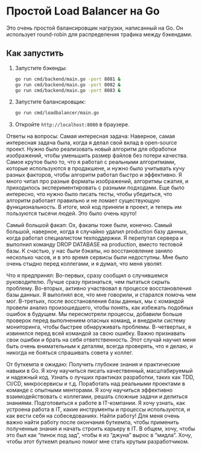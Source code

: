 # Простой Load Balancer на Go

Это очень простой балансировщик нагрузки, написанный на Go.  Он использует round-robin для распределения трафика между бэкендами.

## Как запустить

1.  Запустите бэкенды:

    ```bash
    go run cmd/backend/main.go -port 8081 &
    go run cmd/backend/main.go -port 8082 &
    go run cmd/backend/main.go -port 8083 &
    ```

2.  Запустите балансировщик:

    ```bash
    go run cmd/loadbalancer/main.go
    ```

3.  Откройте `http://localhost:8080` в браузере.

   Ответы на вопросы:
Самая интересная задача:
Наверное, самая интересная задача была, когда я делал свой вклад в open-source проект. Нужно было реализовать новый алгоритм для обработки изображений, чтобы уменьшить размер файлов без потери качества. Самое крутое было то, что я работал с реальными алгоритмами, которые используются в продакшене, и нужно было учитывать кучу разных факторов, чтобы алгоритм работал быстро и эффективно. Я много читал про разные форматы изображений, алгоритмы сжатия, и приходилось экспериментировать с разными подходами. Еще было интересно, что нужно было писать тесты, чтобы убедиться, что алгоритм работает правильно и не ломает существующую функциональность. В итоге, мой код приняли в проект, и теперь им пользуются тысячи людей. Это было очень круто!

Самый большой факап:
Ох, факапы тоже были, конечно. Самый большой, наверное, когда я случайно удалил production базу данных, когда работал специалистом техподдержки. Я перепутал сервера и выполнил команду DROP DATABASE на production, вместо тестовой базы. К счастью, у нас были бэкапы, но восстановление заняло несколько часов, и в это время сервисы были недоступны. Мне было очень стыдно перед коллегами, и я думал, что меня уволят.

Что я предпринял:
Во-первых, сразу сообщил о случившемся руководителю. Лучше сразу признаться, чем пытаться скрыть проблему.
Во-вторых, активно участвовал в процессе восстановления базы данных. Я выполнял все, что мне говорили, и старался помочь чем мог.
В-третьих, после восстановления базы данных, мы с командой провели анализ произошедшего, чтобы понять, как избежать подобных ошибок в будущем. Мы пересмотрели процессы, добавили больше проверок перед выполнением опасных команд, и внедрили систему мониторинга, чтобы быстрее обнаруживать проблемы.
В-четвертых, я извинился перед всей командой за свою ошибку. Важно признавать свои ошибки и брать на себя ответственность.
Этот случай научил меня быть очень внимательным к деталям, всегда проверять, что я делаю, и никогда не бояться спрашивать совета у коллег.

От буткемпа я ожидаю:
Получить глубокие знания и практические навыки в Go. Я хочу научиться писать качественный, масштабируемый и надежный код.
Узнать о лучших практиках разработки, таких как TDD, CI/CD, микросервисы и т.д.
Поработать над реальными проектами в команде с опытными менторами. Я хочу научиться эффективно взаимодействовать с коллегами, решать сложные задачи и делиться знаниями.
Подготовиться к работе в IT-компании. Я хочу узнать, как устроена работа в IT, какие инструменты и процессы используются, и как вести себя на собеседованиях.
Найти работу! Для меня очень важно найти работу после окончания буткемпа, чтобы применить полученные знания и начать строить карьеру в IT.
В общем, хочу, чтобы это был как “пинок под зад”, чтобы я из “джуна” вырос в “мидла”. Хочу, чтобы этот буткемп реально помог мне стать крутым разработчиком.
